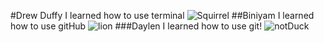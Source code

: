 #Drew Duffy
I learned how to use terminal
![Squirrel](https://upload.wikimedia.org/wikipedia/commons/1/15/EasternGraySquirrel_GAm.jpg)
##Biniyam
I learned how to use gitHub
![lion](https://encrypted-tbn0.gstatic.com/images?q=tbn:ANd9GcTxx1Kaj5OEydTvW9Won37J6Y93-ouBiRkx0xTcXr83qb3CRhCL)
###Daylen
I learned how to use git!
![notDuck](https://upload.wikimedia.org/wikipedia/commons/thumb/b/bf/Anas_platyrhynchos_male_female_quadrat.jpg/800px-Anas_platyrhynchos_male_female_quadrat.jpg)

